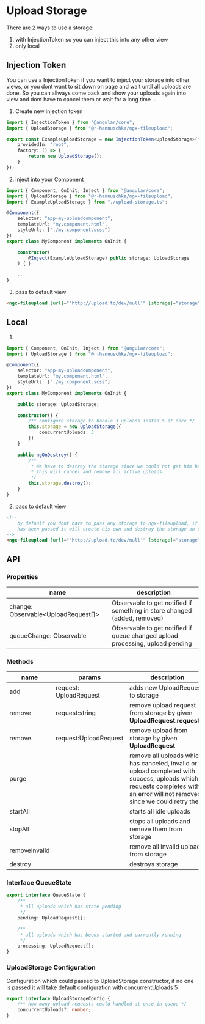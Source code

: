 # Upload Storage

There are 2 ways to use a storage: 

1. with InjectionToken so you can inject this into any other view
2. only local


## Injection Token

You can use a InjectionToken if you want to inject your storage into other views, or you dont want to sit down on page and wait until all uploads are done. 
So you can allways come back and show your uploads again into view and dont have to cancel them or wait for a long time ...

1. Create new injection token

```ts
import { InjectionToken } from "@angular/core";
import { UploadStorage } from "@r-hannuschka/ngx-fileupload";

export const ExampleUploadStorage = new InjectionToken<UploadStorage>("Example Upload Storage", {
    providedIn: "root",
    factory: () => {
        return new UploadStorage();
    }
});
```

2. inject into your Component

```ts
import { Component, OnInit, Inject } from "@angular/core";
import { UploadStorage } from "@r-hannuschka/ngx-fileupload";
import { ExampleUploadStorage } from "./upload-storage.ts";

@Component({
    selector: "app-my-uploadcomponent",
    templateUrl: "my.component.html",
    styleUrls: ["./my.component.scss"]
})
export class MyComponent implements OnInit {

    constructor(
        @Inject(ExampleUploadStorage) public storage: UploadStorage
    ) { }

    ...
}
```

3. pass to default view

```html
<ngx-fileupload [url]="'http://upload.to/dev/null'" [storage]="storage"></ngx-fileupload>
```

## Local

1.

```ts
import { Component, OnInit, Inject } from "@angular/core";
import { UploadStorage } from "@r-hannuschka/ngx-fileupload";

@Component({
    selector: "app-my-uploadcomponent",
    templateUrl: "my.component.html",
    styleUrls: ["./my.component.scss"]
})
export class MyComponent implements OnInit {

    public storage: UploadStorage;

    constructor() {
        /** configure storage to handle 3 uploads instad 5 at once */
        this.storage = new UploadStorage({
            concurrentUploads: 3
        })
    }

    public ngOnDestroy() {
        /**
         * We have to destroy the storage since we could not get him back.
         * This will cancel and remove all active uploads.
         */
        this.storage.destroy();
    }
}
```

2. pass to default view

```html
<!--
    by default you dont have to pass any storage to ngx-fileupload, if no storage
    has been passed it will create his own and destroy the storage on destroy.
-->
<ngx-fileupload [url]="'http://upload.to/dev/null'" [storage]="storage"></ngx-fileupload>
```

## API

### Properties

| name |description |
|---|---|
|change: Observable<UploadRequest[]> |Observable to get notified if something in store changed (added, removed) |
|queueChange: Observable<QueueState> | Observable to get notified if queue changed upload processing, upload pending|

### Methods

| name | params | description |
|---|---|---|
|add | request: UploadRequest| adds new UploadRequest to storage |
|remove | request:string | remove upload request from storage by given **UploadRequest.requestId** |
|remove | request:UploadRequest | remove upload from storage by given **UploadRequest** |
|purge  |  | remove all uploads which has canceled, invalid or upload completed with success, uploads which requests completes with an error will not removed since we could retry them |
|startAll || starts all idle uploads |
|stopAll || stops all uploads and remove them from storage |
|removeInvalid || remove all invalid uploads from storage|
|destroy|| destroys storage|

### Interface QueueState

```ts
export interface QueueState {
    /**
     * all uploads which has state pending
     */
    pending: UploadRequest[];

    /**
     * all uploads which has beens started and currently running
     */
    processing: UploadRequest[];
}
```

### UploadStorage Configuration

Configuration which could passed to UploadStorage constructor, if no one is passed it will take default configuration with concurrentUploads 5

```ts
export interface UploadStorageConfig {
    /** how many upload requests could handled at once in queue */
    concurrentUploads?: number;
}
```